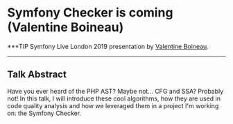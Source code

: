 # Symfony Checker is coming (Valentine Boineau)

***TIP
Symfony Live London 2019 presentation by [Valentine Boineau](https://connect.symfony.com/api/alternates/c8652eb2-9de1-4b63-95ad-acc03a89b245).
***

## Talk Abstract

Have you ever heard of the PHP AST? Maybe not... CFG and SSA? Probably not! In this talk, I will introduce these cool algorithms, how they are used in code quality analysis and how we leveraged them in a project I'm working on: the Symfony Checker.

